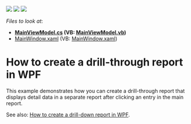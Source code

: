 <!-- default badges list -->
![](https://img.shields.io/endpoint?url=https://codecentral.devexpress.com/api/v1/VersionRange/128599444/16.1.4%2B)
[![](https://img.shields.io/badge/Open_in_DevExpress_Support_Center-FF7200?style=flat-square&logo=DevExpress&logoColor=white)](https://supportcenter.devexpress.com/ticket/details/E3357)
[![](https://img.shields.io/badge/📖_How_to_use_DevExpress_Examples-e9f6fc?style=flat-square)](https://docs.devexpress.com/GeneralInformation/403183)
<!-- default badges end -->
<!-- default file list -->
*Files to look at*:

* **[MainViewModel.cs](./CS/Viewer/MainViewModel.cs) (VB: [MainViewModel.vb](./VB/Viewer/MainViewModel.vb))**
* [MainWindow.xaml](./CS/Viewer/MainWindow.xaml) (VB: [MainWindow.xaml](./VB/Viewer/MainWindow.xaml))
<!-- default file list end -->
# How to create a drill-through report in WPF


<p>This example demonstrates how you can create a drill-through report that displays detail data in a separate report after clicking an entry in the main report.</p><p>See also: <a href="https://www.devexpress.com/Support/Center/p/E3110">How to create a drill-down report in WPF</a>.</p>

<br/>


